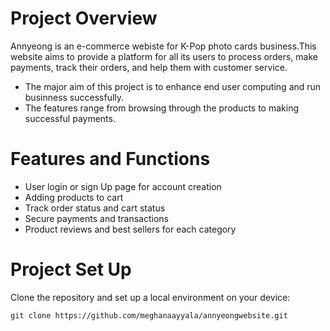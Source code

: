 
# Project Overview
Annyeong is an e-commerce webiste for K-Pop photo cards business.This website aims to provide a platform for all its users to process orders, make payments, track their orders, and help them with customer service. 

- The major aim of this project is to enhance end user computing and run businness successfully.
- The features range from browsing through the products to making successful payments.

# Features and Functions
- User login or sign Up page for account creation
- Adding products to cart 
- Track order status and cart status
- Secure payments and transactions
- Product reviews and best sellers for each category

# Project Set Up
Clone the repository and set up a local environment on your device:
```
git clone https://github.com/meghanaayyala/annyeongwebsite.git

```
